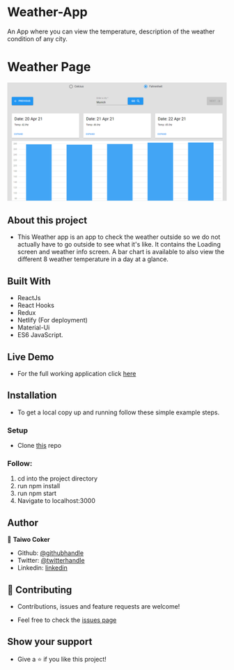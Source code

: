 # Weather-App

An App where you can view the temperature, description of the weather condition of any city.

# Weather Page
![screenshot](./Capture.PNG)

## About this project

- This Weather app is an app to check the weather outside so we do not actually have to go outside to see what it's like. It contains the Loading screen and weather info screen. A bar chart is available to also view the different 8 weather temperature in a day at a glance.


## Built With
- ReactJs
- React Hooks
- Redux
- Netlify (For deployment)
- Material-Ui
- ES6 JavaScript.

## Live Demo
- For the full working application click [here]()

## Installation
- To get a local copy up and running follow these simple example steps.

### Setup
-  Clone [this](https://github.com/taiwocoker/React-Weather-App) repo

### Follow:
1. cd into the project directory
2. run npm install
3. run npm start
4. Navigate to localhost:3000

## Author

👤 **Taiwo Coker**

- Github: [@githubhandle](https://github.com/taiwocoker)
- Twitter: [@twitterhandle](https://twitter.com/SelloCoker)
- Linkedin: [linkedin](https://linkedin.com/in/taiwo-coker)

## 🤝 Contributing

- Contributions, issues and feature requests are welcome!

- Feel free to check the [issues page](https://github.com/taiwocoker/React-Weather-App/issues)

## Show your support

- Give a ⭐️ if you like this project!
